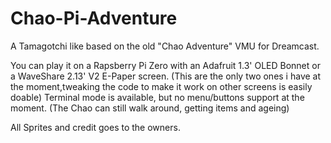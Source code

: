 # Chao-Pi-Adventure
A Tamagotchi like based on the old "Chao Adventure" VMU for Dreamcast.

You can play it on a Rapsberry Pi Zero with an Adafruit 1.3' OLED Bonnet or a WaveShare 2.13' V2 E-Paper screen. (This are the only two ones i have at the moment,tweaking the code to make it work on other screens is easily doable)
Terminal mode is available, but no menu/buttons support at the moment. (The Chao can still walk around, getting items and ageing)




All Sprites and credit goes to the owners.

